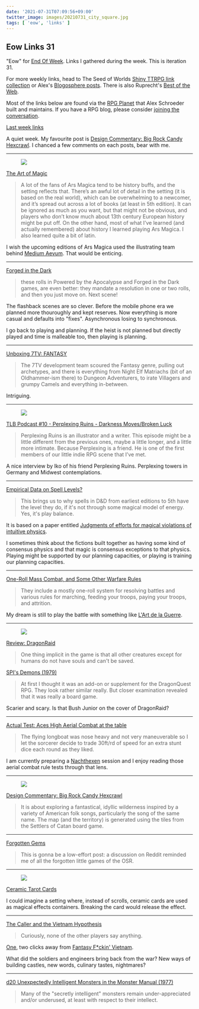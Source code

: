 ```yaml
---
date: '2021-07-31T07:09:56+09:00'
twitter_image: images/20210731_city_square.jpg
tags: [ 'eow', 'links' ]
---
```


## Eow Links 31

"Eow" for [End Of Week](/#eow). Links I gathered during the week. This is iteration 31.

For more weekly links, head to The Seed of Worlds [Shiny TTRPG link collection](https://seedofworlds.blogspot.com/search/label/weekly%20links) or Alex's [Blogosphere posts](https://alexschroeder.ch/wiki/Blogosphere). There is also Ruprecht's [Best of the Web](https://ruprechtsrpg.blogspot.com/search/label/Best%20of%20the%20Web).

Most of the links below are found via the [RPG Planet](https://campaignwiki.org/rpg/) that Alex Schroeder built and maintains. If you have a RPG blog, please consider [joining the conversation](https://campaignwiki.org/wiki/Planet/Please_join!).

[Last week links](20210725.html?t=Eow_Links_30&f=eow31)

A quiet week. My favourite post is [Design Commentary: Big Rock Candy Hexcrawl](https://www.prismaticwasteland.com/blog/design-commentary-big-rock-candy-hexcrawl). I chanced a few comments on each posts, bear with me.

<hr/>

<figure class="right larger">
<a href="https://blog.notasnark.net/2021/07/the-art-of-magic.html"><img src="images/20210731_medium.jpg" loading="lazy" /></a>
<figcaption>
</figcaption>
</figure>

[The Art of Magic](https://blog.notasnark.net/2021/07/the-art-of-magic.html)

> A lot of the fans of Ars Magica tend to be history buffs, and the setting reflects that. There’s an awful lot of detail in the setting (it is based on the real world), which can be overwhelming to a newcomer, and it’s spread out across a lot of books (at least in 5th edition). It can be ignored as much as you want, but that might not be obvious, and players who don’t know much about 13th century European history might be put off. On the other hand, most of what I’ve learned (and actually remembered) about history I learned playing Ars Magica. I also learned quite a bit of latin.

I wish the upcoming editions of Ars Magica used the illustrating team behind [Medium Aevum](https://www.gameontabletop.com/cf420/medium-aevum.html). That would  be enticing.

<hr id="Forged-in-the-Dark" />

[Forged in the Dark](https://alexschroeder.ch/wiki/2021-07-30_Forged_in_the_Dark)

> these rolls in Powered by the Apocalypse and Forged in the Dark games, are even better: they mandate a resolution in one or two rolls, and then you just move on. Next scene!

The flashback scenes are so clever. Before the mobile phone era we planned more thouroughly and kept reserves. Now everything is more casual and defaults into "fixes". Asynchronous losing to synchronous.

I go back to playing and planning. If the heist is not planned but directly played and time is malleable too, then playing is planning.


<hr/>

[Unboxing 7TV: FANTASY](http://realmofzhu.blogspot.com/2021/07/unboxing-7tv-fantasy.html)

> The 7TV development team scoured the Fantasy genre, pulling out archetypes, and there is everything from Night Elf Matriachs (bit of an Oldhammer-ism there) to Dungeon Adventurers, to irate Villagers and grumpy Camels and everything in-between.

Intriguing.

<hr/>

<figure class="right noborder">
<a href="https://www.perplexingruins.com/"><img src="images/20210731_dice.jpg" loading="lazy" /></a>
<figcaption>
</figcaption>
</figure>

[TLB Podcast #10 - Perplexing Ruins - Darkness Moves/Broken Luck](https://thelostbayrpg.blogspot.com/2021/07/tlb-podcast-10-perplexing-ruins.html)

> Perplexing Ruins is an illustrator and a writer. This episode might be a little different from the previous ones, maybe a little longer, and a little more intimate. Because Perplexing is a friend. He is one of the first members of our little indie RPG scene that I’ve met.

A nice interview by Iko of his friend Perplexing Ruins. Perplexing towers in Germany and Midwest contemplations.

<hr/>

[Empirical Data on Spell Levels?](https://rolesrules.blogspot.com/2019/05/empirical-data-on-spell-levels.html)

> This brings us to why spells in D&D from earliest editions to 5th have the level they do, if it's not through some magical model of energy. Yes, it's play balance.

It is based on a paper entitled [Judgments of efforts for magical violations of intuitive physics](https://journals.plos.org/plosone/article?id=10.1371/journal.pone.0217513).

I sometimes think about the fictions built together as having some kind of consensus physics and that magic is consensus exceptions to that physics. Playing might be supported by our planning capacities, or playing is training our planning capacities.

<hr/>

[One-Roll Mass Combat, and Some Other Warfare Rules](https://xenophonsramblings.blogspot.com/2021/07/one-roll-mass-combat-and-some-other.html)

> They include a mostly one-roll system for resolving battles and various rules for marching, feeding your troops, paying your troops, and attrition.

My dream is still to play the battle with something like [L'Art de la Guerre](http://www.artdelaguerre.fr/).

<hr/>

<figure class="right large">
<a href="http://theotherside.timsbrannan.com/2021/07/spis-demons-1979.html"><img src="images/20210731_demons.jpg" loading="lazy" /></a>
<figcaption>
</figcaption>
</figure>

[Review: DragonRaid](http://theotherside.timsbrannan.com/2021/07/review-dragonraid.html)

> One thing implicit in the game is that all other creatures except for humans do not have souls and can't be saved.

[SPI's Demons (1979)](http://theotherside.timsbrannan.com/2021/07/spis-demons-1979.html)

> At first I thought it was an add-on or supplement for the DragonQuest RPG.  They look rather similar really.  But closer examination revealed that it was really a board game.

Scarier and scary. Is that Bush Junior on the cover of DragonRaid?

<hr/>

[Actual Test: Aces High Aerial Combat at the table](http://seedofworlds.blogspot.com/2021/07/actual-test-aces-high-aerial-combat-at.html)

> The flying longboat was nose heavy and not very maneuverable so I let the sorcerer decide to trade 30ft/rd of speed for an extra stunt dice each round as they liked.

I am currently preparing a [Nachthexen](https://twitter.com/JehanMestral/status/1421067526906122240) session and I enjoy reading those aerial combat rule tests through that lens.

<hr/>

<figure class="right">
<a href="https://www.prismaticwasteland.com/blog/design-commentary-big-rock-candy-hexcrawl"><img src="images/20210731_candy.jpg" loading="lazy" /></a>
<figcaption>
</figcaption>
</figure>

[Design Commentary: Big Rock Candy Hexcrawl](https://www.prismaticwasteland.com/blog/design-commentary-big-rock-candy-hexcrawl)

> It is about exploring a fantastical, idyllic wilderness inspired by a variety of American folk songs, particularly the song of the same name. The map (and the territory) is generated using the tiles from the Settlers of Catan board game.

<hr/>

[Forgotten Gems](https://ynasmidgard.blogspot.com/2021/07/forgotten-gems.html)

> This is gonna be a low-effort post: a discussion on Reddit reminded me of all the forgotten little games of the OSR.

<hr/>

<figure class="right">
<a href="http://www.fubiz.net/2021/07/26/ceramic-tarot-cards/"><img src="images/20210731_sun.jpg" loading="lazy" /></a>
<figcaption>
</figcaption>
</figure>

[Ceramic Tarot Cards](http://www.fubiz.net/2021/07/26/ceramic-tarot-cards/)

I could imagine a setting where, instead of scrolls, ceramic cards are used as magical effects containers. Breaking the card would release the effect.

<hr/>

[The Caller and the Vietnam Hypothesis](https://wanderinggamist.blogspot.com/2021/07/the-caller-and-vietnam-hypothesis.html)

> Curiously, none of the other players say anything.

[One](https://wanderinggamist.blogspot.com/2016/10/d-vietnam-and-dungeon.html), two clicks away from [Fantasy F\*ckin' Vietnam](http://hillcantons.blogspot.com/2011/04/fantasy-fckin-vietnam.html).

What did the soldiers and engineers bring back from the war? New ways of building castles, new words, culinary tastes, nightmares?

<hr/>

[d20 Unexpectedly Intelligent Monsters in the Monster Manual (1977)](https://zenopusarchives.blogspot.com/2021/07/d20-unexpectedly-intelligent-monsters.html)

> Many of the "secretly intelligent" monsters remain under-appreciated and/or underused, at least with respect to their intellect.

